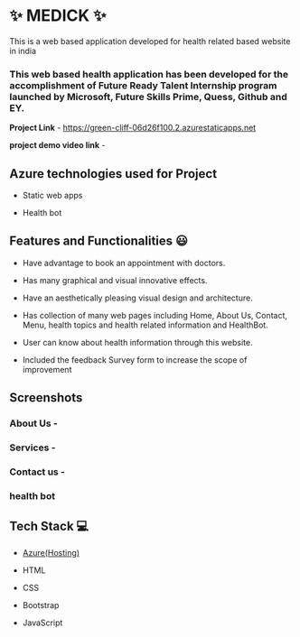 # ✨  MEDICK  ✨

This is a web based application developed for health related based website in india

### This web based health application has been developed for the accomplishment of Future Ready Talent Internship program launched by Microsoft, Future Skills Prime, Quess, Github and EY.

**Project Link** - https://green-cliff-06d26f100.2.azurestaticapps.net

**project demo video link** - 

## Azure technologies used for Project

- Static web apps

- Health bot

## Features and Functionalities 😃

- Have advantage to book an appointment with doctors.

- Has many graphical and visual innovative effects.

- Have an aesthetically pleasing visual design and architecture.

- Has collection of many web pages including Home, About Us, Contact, Menu, health topics and health related information and HealthBot.

- User can know about health information through this website.

- Included the feedback Survey form to increase the scope of improvement 

## Screenshots

   

### About Us -

### Services -

### Contact us -

### health bot

## Tech Stack 💻

- [Azure(Hosting)](https://azure.microsoft.com/en-in/features/azure-portal/)

- HTML

- CSS

- Bootstrap

- JavaScript
